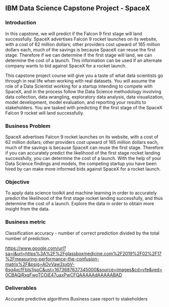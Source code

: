 ## IBM Data Science Capstone Project - SpaceX ## 

### Introduction ###

In this capstone, we will predict if the Falcon 9 first stage will land successfully. SpaceX advertises Falcon 9 rocket launches on its website, with a cost of 62 million dollars; other providers cost upward of 165 million dollars each, much of the savings is because SpaceX can reuse the first stage. Therefore if we can determine if the first stage will land, we can determine the cost of a launch. This information can be used if an alternate company wants to bid against SpaceX for a rocket launch.

This capstone project course will give you a taste of what data scientists go through in real life when working with real datasets. You will assume the role of a Data Scientist working for a startup intending to compete with SpaceX, and in the process follow the Data Science methodology involving data collection, data wrangling, exploratory data analysis, data visualization, model development, model evaluation, and reporting your results to stakeholders. You are tasked with predicting if the first stage of the SpaceX Falcon 9 rocket will land successfully.

### Business Problem ###

SpaceX advertises Falcon 9 rocket launches on its website, with a cost of 62 million dollars; other providers cost upward of 165 million dollars each, much of the savings is because SpaceX can reuse the first stage. Therefore if you can accurately predict the likelihood of the first stage rocket landing successfully, you can determine the cost of a launch. With the help of your Data Science findings and models, the competing startup you have been hired by can make more informed bids against SpaceX for a rocket launch.

### Objective ###

To apply data science toolkit and machine learning in order to accurately predict the likelihood of the first stage rocket landing successfully, and thus determine the cost of a launch.
Explore the data in order to obtain more insight from the data.

### Business metric ### 

Classification accuracy - number of correct prediction divided by the total number of prediction.

https://www.google.com/url?sa=i&url=https%3A%2F%2Fglassboxmedicine.com%2F2019%2F02%2F17%2Fmeasuring-performance-the-confusion-matrix%2F&psig=AOvVaw2sxbV-6sg4xcfFbIs1jspC&ust=1673687637345000&source=images&cd=vfe&ved=0CBAQjRxqFwoTCOiE47uaxPwCFQAAAAAdAAAAABAD

### Deliverables ###

Accurate predictive algorithms
Business case report to stakeholders